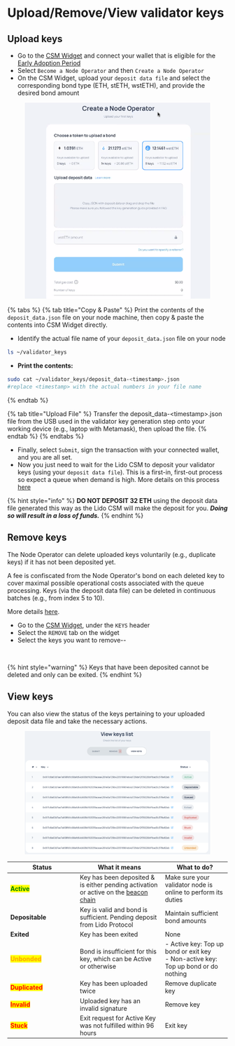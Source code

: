 # Upload/Remove/View validator keys

## Upload keys

* Go to the [CSM Widget](https://csm.testnet.fi/) and connect your wallet that is eligible for the [Early Adoption Period](https://operatorportal.lido.fi/modules/community-staking-module#block-ef60a1fa96ae4c7995dd7794de2a3e22)
* Select `Become a Node Operator` and then `Create a Node Operator`
* On the CSM Widget, upload your `deposit data file` and select the corresponding bond type (ETH, stETH, wstETH), and provide the desired bond amount

<figure><img src="../../.gitbook/assets/image (5) (1) (1).png" alt=""><figcaption></figcaption></figure>

{% tabs %}
{% tab title="Copy & Paste" %}
Print the contents of the `deposit_data.json` file on your node machine, then copy & paste the contents into CSM Widget directly.

* Identify the actual file name of your `deposit_data.json` file on your node

```sh
ls ~/validator_keys
```

* **Print the contents:**

```sh
sudo cat ~/validator_keys/deposit_data-<timestamp>.json
#replace <timestamp> with the actual numbers in your file name
```
{% endtab %}

{% tab title="Upload File" %}
Transfer the deposit\_data-\<timestamp>.json file from the USB used in the validator key generation step onto your working device (e.g., laptop with Metamask), then upload the file.
{% endtab %}
{% endtabs %}

* Finally, select `Submit`, sign the transaction with your connected wallet, and you are all set.
* Now you just need to wait for the Lido CSM to deposit your validator keys (using your `deposit data file`). This is a first-in, first-out process so expect a queue when demand is high. More details on this process [here](https://operatorportal.lido.fi/modules/community-staking-module#block-25614a13674b465f875db871081091f9)

{% hint style="info" %}
**DO NOT DEPOSIT 32 ETH** using the deposit data file generated this way as the Lido CSM will make the deposit for you. _**Doing so will result in a loss of funds.**_
{% endhint %}

## Remove keys

The Node Operator can delete uploaded keys voluntarily (e.g., duplicate keys) if it has not been deposited yet.&#x20;

A fee is confiscated from the Node Operator's bond on each deleted key to cover maximal possible operational costs associated with the queue processing. Keys (via the deposit data file) can be deleted in continuous batches (e.g., from index 5 to 10).

More details [here](https://operatorportal.lido.fi/modules/community-staking-module#block-051fceb673504a489e541e3615984084).

* Go to the [CSM Widget](https://csm.testnet.fi/), under the `KEYS` header
* Select the `REMOVE` tab on the widget
* Select the keys you want to remove--

<figure><img src="../../.gitbook/assets/Screenshot 2024-06-27 at 6.12.59 PM.png" alt="" width="375"><figcaption></figcaption></figure>

{% hint style="warning" %}
Keys that have been deposited cannot be deleted and only can be exited.
{% endhint %}

## View keys

You can also view the status of the keys pertaining to your uploaded deposit data file and take the necessary actions.

<figure><img src="../../.gitbook/assets/image (187).png" alt=""><figcaption></figcaption></figure>

<table><thead><tr><th width="145">Status</th><th>What it means</th><th>What to do?</th></tr></thead><tbody><tr><td><mark style="color:green;"><strong>Active</strong></mark></td><td>Key has been deposited &#x26; is either pending activation or active on the <a href="https://holesky.beaconcha.in/">beacon chain</a></td><td>Make sure your validator node is online to perform its duties</td></tr><tr><td><strong>Depositable</strong></td><td>Key is valid and bond is sufficient. Pending deposit from Lido Protocol</td><td>Maintain sufficient bond amounts</td></tr><tr><td><strong>Exited</strong></td><td>Key has been exited</td><td>None</td></tr><tr><td><mark style="color:orange;"><strong>Unbonded</strong></mark></td><td>Bond is insufficient for this key, which can be Active or otherwise </td><td>- Active key: Top up bond or exit key<br>- Non-active key: Top up bond or do nothing</td></tr><tr><td><mark style="color:red;"><strong>Duplicated</strong></mark></td><td>Key has been uploaded twice</td><td>Remove duplicate key</td></tr><tr><td><mark style="color:red;"><strong>Invalid</strong></mark></td><td>Uploaded key has an invalid signature</td><td>Remove key</td></tr><tr><td><mark style="color:red;"><strong>Stuck</strong></mark></td><td>Exit request for Active Key was not fulfilled within 96 hours</td><td>Exit key</td></tr></tbody></table>
